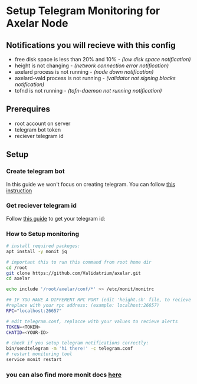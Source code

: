 # Setup Telegram Monitoring for Axelar Node

## Notifications you will recieve with this config
- free disk space is less than 20% and 10% - *(low disk space notification)*
- height is not changing - *(network connection error notification)*
- axelard process is not running - *(node down notification)*
- axelard-vald process is not running - *(validator not signing blocks notification)*
- tofnd is not running - *(tofn-daemon not running notification)*


## Prerequires 

- root account on server
- telegram bot token
- reciever telegram id

## Setup

### Create telegram bot

In this guide we won't focus on creating telegram.
You can follow [this instruction](https://marketplace.creatio.com/sites/marketplace/files/app-guide/Instructions._Telegram_bot_1.pdf)

### Get reciever telegram id
Follow [this guide](https://www.wikihow.com/Know-Chat-ID-on-Telegram-on-Android#:~:text=Locate%20%22Chat.%22%20It's%20about,Last%20Name%2C%20and%20your%20Username.&text=Note%20the%20number%20next%20to,is%20your%20personal%20Chat%20ID) to get your telegram id: 

### How to Setup monitoring
```bash
# install required packeges: 
apt install -y monit jq

# important this to run this command from root home dir
cd /root 
git clone https://github.com/Validatrium/axelar.git
cd axelar

echo include '/root/axelar/conf/*' >> /etc/monit/monitrc

## IF YOU HAVE A DIFFERENT RPC PORT (edit 'height.sh' file, to recieve height notifications)
#replace with your rpc address: (example: localhost:26657)
RPC="localhost:26657"

# edit telegram.conf, replacce with your values to recieve alerts
TOKEN=<TOKEN>
CHATID=<YOUR-ID>

# check if you setup telegram notifications correctly: 
bin/sendtelegram -m 'hi there!' -c telegram.conf
# restart monitoring tool
service monit restart
```

### you can also find more monit docs [here](https://mmonit.com/monit/documentation/monit.html)
